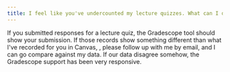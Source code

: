 ```yaml
---
title: I feel like you've undercounted my lecture quizzes. What can I do?
---
```


If you submitted responses for a lecture quiz, the Gradescope tool
should show your submission. If those records show something different
than what I've recorded for you in Canvas, , please follow up with me
by email, and I can go compare against my data. If our data disagree
somehow, the Gradescope support has been very responsive.
